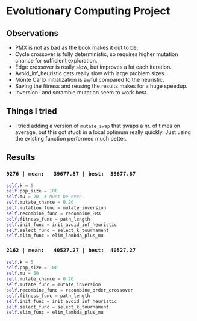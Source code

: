 # Evolutionary Computing Project

## Observations

- PMX is not as bad as the book makes it out to be.
- Cycle crossover is fully deterministic, so requires higher mutation chance for sufficient exploration.
- Edge crossover is really slow, but improves a lot each iteration.
- Avoid_inf_heuristic gets really slow with large problem sizes.
- Monte Carlo initialization is awful compared to the heuristic.
- Saving the fitness and reusing the results makes for a huge speedup.
- Inversion- and scramble mutation seem to work best.

## Things I tried

- I tried adding a version of `mutate_swap` that swaps a nr. of times on average, but this got stuck in a local optimum
  really quickly. Just using the existing function performed much better.

## Results

### `9276 | mean:   39677.87 | best:  39677.87`

```python
self.k = 5
self.pop_size = 100
self.mu = 20  # Must be even.
self.mutate_chance = 0.20
self.mutation_func = mutate_inversion
self.recombine_func = recombine_PMX
self.fitness_func = path_length
self.init_func = init_avoid_inf_heuristic
self.select_func = select_k_tournament
self.elim_func = elim_lambda_plus_mu
```

### `2162 | mean:   40527.27 | best:  40527.27`

```python
self.k = 5
self.pop_size = 100
self.mu = 50
self.mutate_chance = 0.20
self.mutate_func = mutate_inversion
self.recombine_func = recombine_order_crossover
self.fitness_func = path_length
self.init_func = init_avoid_inf_heuristic
self.select_func = select_k_tournament
self.elim_func = elim_lambda_plus_mu
```